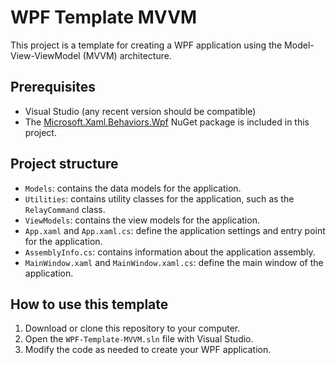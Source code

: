# WPF Template MVVM

This project is a template for creating a WPF application using the Model-View-ViewModel (MVVM) architecture.

## Prerequisites

- Visual Studio (any recent version should be compatible)
- The [Microsoft.Xaml.Behaviors.Wpf](https://www.nuget.org/packages/Microsoft.Xaml.Behaviors.Wpf/) NuGet package is included in this project.

## Project structure

- `Models`: contains the data models for the application.
- `Utilities`: contains utility classes for the application, such as the `RelayCommand` class.
- `ViewModels`: contains the view models for the application.
- `App.xaml` and `App.xaml.cs`: define the application settings and entry point for the application.
- `AssemblyInfo.cs`: contains information about the application assembly.
- `MainWindow.xaml` and `MainWindow.xaml.cs`: define the main window of the application.

## How to use this template

1. Download or clone this repository to your computer.
2. Open the `WPF-Template-MVVM.sln` file with Visual Studio.
3. Modify the code as needed to create your WPF application.
